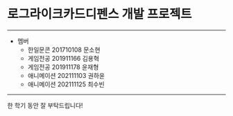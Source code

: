 # 로그라이크카드디펜스 개발 프로젝트
-----------------------------------
- 멤버
  - 한일문콘   201710108 문소현
  - 게임전공   201911166 김용혁
  - 게임전공   201911178 윤재형
  - 애니메이션 202111103 권하윤
  - 애니메이션 202111125 최수빈
------------------------------------
한 학기 동안 잘 부탁드립니다!
